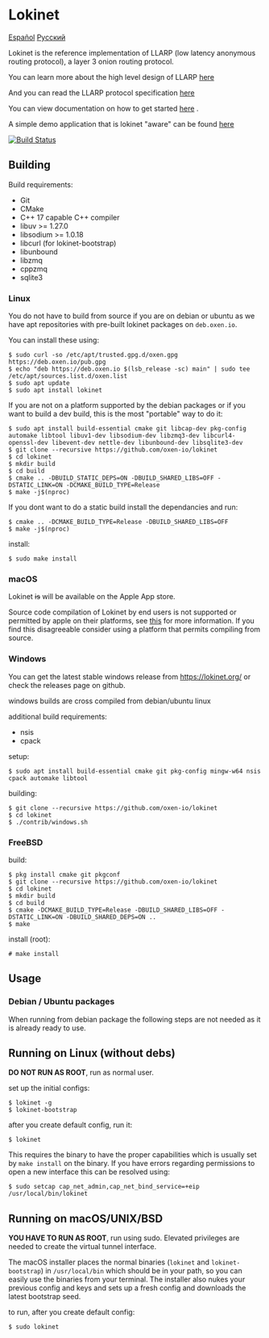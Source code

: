 # Lokinet

[Español](readme_es.md) [Русский](readme_ru.md)

Lokinet is the reference implementation of LLARP (low latency anonymous routing protocol), a layer 3 onion routing protocol.

You can learn more about the high level design of LLARP [here](docs/high-level.txt)

And you can read the LLARP protocol specification [here](docs/proto_v0.txt)

You can view documentation on how to get started [here](https://docs.oxen.io/products-built-on-oxen/lokinet) .

A simple demo application that is lokinet "aware" can be found [here](https://github.com/majestrate/lokinet-aware-demos)

[![Build Status](https://ci.oxen.rocks/api/badges/oxen-io/lokinet/status.svg?ref=refs/heads/dev)](https://ci.oxen.rocks/oxen-io/lokinet)

## Building

Build requirements:

* Git
* CMake
* C++ 17 capable C++ compiler
* libuv >= 1.27.0
* libsodium >= 1.0.18
* libcurl (for lokinet-bootstrap)
* libunbound
* libzmq
* cppzmq
* sqlite3

### Linux

You do not have to build from source if you are on debian or ubuntu as we have apt repositories with pre-built lokinet packages on `deb.oxen.io`.

You can install these using:

    $ sudo curl -so /etc/apt/trusted.gpg.d/oxen.gpg https://deb.oxen.io/pub.gpg
    $ echo "deb https://deb.oxen.io $(lsb_release -sc) main" | sudo tee /etc/apt/sources.list.d/oxen.list
    $ sudo apt update
    $ sudo apt install lokinet


If you are not on a platform supported by the debian packages or if you want to build a dev build, this is the most "portable" way to do it:

    $ sudo apt install build-essential cmake git libcap-dev pkg-config automake libtool libuv1-dev libsodium-dev libzmq3-dev libcurl4-openssl-dev libevent-dev nettle-dev libunbound-dev libsqlite3-dev
    $ git clone --recursive https://github.com/oxen-io/lokinet
    $ cd lokinet
    $ mkdir build
    $ cd build
    $ cmake .. -DBUILD_STATIC_DEPS=ON -DBUILD_SHARED_LIBS=OFF -DSTATIC_LINK=ON -DCMAKE_BUILD_TYPE=Release
    $ make -j$(nproc)
    
If you dont want to do a static build install the dependancies and run:

    $ cmake .. -DCMAKE_BUILD_TYPE=Release -DBUILD_SHARED_LIBS=OFF
    $ make -j$(nproc)

install:

    $ sudo make install

### macOS

Lokinet ~~is~~ will be available on the Apple App store. 

Source code compilation of Lokinet by end users is not supported or permitted by apple on their platforms, see [this](contrib/macos/README.txt) for more information. If you find this disagreeable consider using a platform that permits compiling from source.

### Windows

You can get the latest stable windows release from https://lokinet.org/ or check the releases page on github.

windows builds are cross compiled from debian/ubuntu linux

additional build requirements:

* nsis
* cpack

setup:

    $ sudo apt install build-essential cmake git pkg-config mingw-w64 nsis cpack automake libtool

building:

    $ git clone --recursive https://github.com/oxen-io/lokinet
    $ cd lokinet
    $ ./contrib/windows.sh

### FreeBSD

build:

    $ pkg install cmake git pkgconf
    $ git clone --recursive https://github.com/oxen-io/lokinet
    $ cd lokinet
    $ mkdir build
    $ cd build
    $ cmake -DCMAKE_BUILD_TYPE=Release -DBUILD_SHARED_LIBS=OFF -DSTATIC_LINK=ON -DBUILD_SHARED_DEPS=ON ..
    $ make

install (root):

    # make install

## Usage

### Debian / Ubuntu packages

When running from debian package the following steps are not needed as it is already ready to use.

## Running on Linux (without debs)

**DO NOT RUN AS ROOT**, run as normal user. 

set up the initial configs:

    $ lokinet -g 
    $ lokinet-bootstrap

after you create default config, run it:

    $ lokinet

This requires the binary to have the proper capabilities which is usually set by `make install` on the binary. If you have errors regarding permissions to open a new interface this can be resolved using:

    $ sudo setcap cap_net_admin,cap_net_bind_service=+eip /usr/local/bin/lokinet


## Running on macOS/UNIX/BSD

**YOU HAVE TO RUN AS ROOT**, run using sudo. Elevated privileges are needed to create the virtual tunnel interface.

The macOS installer places the normal binaries (`lokinet` and `lokinet-bootstrap`) in `/usr/local/bin` which should be in your path, so you can easily use the binaries from your terminal. The installer also nukes your previous config and keys and sets up a fresh config and downloads the latest bootstrap seed.

to run, after you create default config:

    $ sudo lokinet
